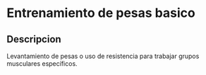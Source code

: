 # Entrenamiento de pesas basico

## Descripcion
Levantamiento de pesas o uso de resistencia para trabajar grupos musculares específicos.